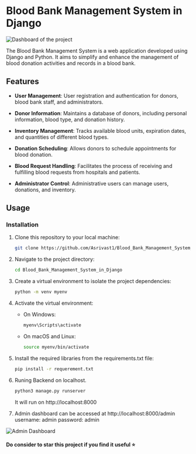 # Blood Bank Management System in Django

![Dashboard of the project](https://github.com/Asrivast1/Blood_Bank_Management_System_in_Django/assets/56469418/6f1c47df-7cce-46d8-845c-43de810d825b)


The Blood Bank Management System is a web application developed using Django and Python. It aims to simplify and enhance the management of blood donation activities and records in a blood bank.

## Features

- **User Management**: User registration and authentication for donors, blood bank staff, and administrators.

- **Donor Information**: Maintains a database of donors, including personal information, blood type, and donation history.

- **Inventory Management**: Tracks available blood units, expiration dates, and quantities of different blood types.

- **Donation Scheduling**: Allows donors to schedule appointments for blood donation.

- **Blood Request Handling**: Facilitates the process of receiving and fulfilling blood requests from hospitals and patients.

- **Administrator Control**: Administrative users can manage users, donations, and inventory.

## Usage

### Installation

1. Clone this repository to your local machine:
   ```bash
   git clone https://github.com/Asrivast1/Blood_Bank_Management_System_in_Django.git
   ```

2. Navigate to the project directory:
   ```bash
   cd Blood_Bank_Management_System_in_Django
   ```

3. Create a virtual environment to isolate the project dependencies:
   ```bash
   python -m venv myenv
   ```

4. Activate the virtual environment:
   - On Windows:
     ```bash
     myenv\Scripts\activate
     ```
   - On macOS and Linux:
     ```bash
     source myenv/bin/activate
     ```

5. Install the required libraries from the requirements.txt file:
   ```bash
   pip install -r requerement.txt
   ```

6. Runing Backend on localhost.
   ```bash
   python3 manage.py runserver
   ```
   It will run on http://localhost:8000

7. Admin dashboard can be accessed at http://localhost:8000/admin
   username: admin
   password: admin

![Admin Dashboard](https://github.com/Asrivast1/Blood_Bank_Management_System_in_Django/assets/56469418/f38f14b0-b78d-4a46-b590-faa88131f197)

#### Do consider to star this project if you find it useful ⭐

